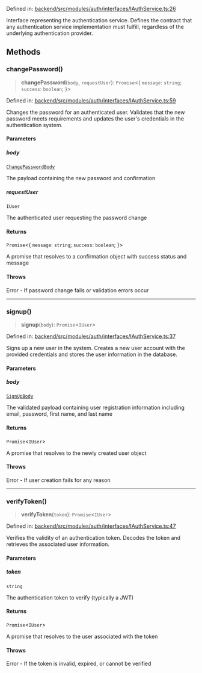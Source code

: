 Defined in: [backend/src/modules/auth/interfaces/IAuthService.ts:26](https://github.com/continuousactivelearning/vibe/blob/4a4fd41682dd9274e95c74d5ff310441c462b96e/backend/src/modules/auth/interfaces/IAuthService.ts#L26)

Interface representing the authentication service.
Defines the contract that any authentication service implementation
must fulfill, regardless of the underlying authentication provider.

## Methods

### changePassword()

> **changePassword**(`body`, `requestUser`): `Promise`\<\{ `message`: `string`; `success`: `boolean`; \}\>

Defined in: [backend/src/modules/auth/interfaces/IAuthService.ts:59](https://github.com/continuousactivelearning/vibe/blob/4a4fd41682dd9274e95c74d5ff310441c462b96e/backend/src/modules/auth/interfaces/IAuthService.ts#L59)

Changes the password for an authenticated user.
Validates that the new password meets requirements and updates
the user's credentials in the authentication system.

#### Parameters

##### body

[`ChangePasswordBody`](../Validators/auth.ChangePasswordBody.md)

The payload containing the new password and confirmation

##### requestUser

`IUser`

The authenticated user requesting the password change

#### Returns

`Promise`\<\{ `message`: `string`; `success`: `boolean`; \}\>

A promise that resolves to a confirmation object with success status and message

#### Throws

Error - If password change fails or validation errors occur

***

### signup()

> **signup**(`body`): `Promise`\<`IUser`\>

Defined in: [backend/src/modules/auth/interfaces/IAuthService.ts:37](https://github.com/continuousactivelearning/vibe/blob/4a4fd41682dd9274e95c74d5ff310441c462b96e/backend/src/modules/auth/interfaces/IAuthService.ts#L37)

Signs up a new user in the system.
Creates a new user account with the provided credentials and
stores the user information in the database.

#### Parameters

##### body

[`SignUpBody`](../Validators/auth.SignUpBody.md)

The validated payload containing user registration information
              including email, password, first name, and last name

#### Returns

`Promise`\<`IUser`\>

A promise that resolves to the newly created user object

#### Throws

Error - If user creation fails for any reason

***

### verifyToken()

> **verifyToken**(`token`): `Promise`\<`IUser`\>

Defined in: [backend/src/modules/auth/interfaces/IAuthService.ts:47](https://github.com/continuousactivelearning/vibe/blob/4a4fd41682dd9274e95c74d5ff310441c462b96e/backend/src/modules/auth/interfaces/IAuthService.ts#L47)

Verifies the validity of an authentication token.
Decodes the token and retrieves the associated user information.

#### Parameters

##### token

`string`

The authentication token to verify (typically a JWT)

#### Returns

`Promise`\<`IUser`\>

A promise that resolves to the user associated with the token

#### Throws

Error - If the token is invalid, expired, or cannot be verified
